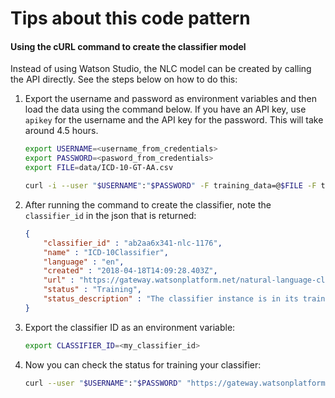 # Tips about this code pattern

#### Using the cURL command to create the classifier model

Instead of using Watson Studio, the NLC model can be created by calling the API directly. See the steps below on how to do this:

1. Export the username and password as environment variables and then load the data using the command below. If you have an API key, use `apikey` for the username and the API key for the password. This will take around 4.5 hours.

   ```bash
   export USERNAME=<username_from_credentials>
   export PASSWORD=<pasword_from_credentials>
   export FILE=data/ICD-10-GT-AA.csv

   curl -i --user "$USERNAME":"$PASSWORD" -F training_data=@$FILE -F training_metadata="{\"language\":\"en\",\"name\":\"ICD-10Classifier\"}" "https://api.us-south.natural-language-classifier.watson.cloud.ibm.com/v1/classifiers"
   ```

2. After running the command to create the classifier, note the `classifier_id` in the json that is returned:

   ```JSON
   {
       "classifier_id" : "ab2aa6x341-nlc-1176",
       "name" : "ICD-10Classifier",
       "language" : "en",
       "created" : "2018-04-18T14:09:28.403Z",
       "url" : "https://gateway.watsonplatform.net/natural-language-classifier/api/v1/classifiers/ab2aa6x341-nlc-1176",
       "status" : "Training",
       "status_description" : "The classifier instance is in its training phase, not yet ready to accept classify requests"
   }
   ```

3. Export the classifier ID as an environment variable:

   ```bash
   export CLASSIFIER_ID=<my_classifier_id>
   ```

4. Now you can check the status for training your classifier:

   ```bash
   curl --user "$USERNAME":"$PASSWORD" "https://gateway.watsonplatform.net/natural-language-classifier/api/v1/classifiers/$CLASSIFIER_ID"
   ```
